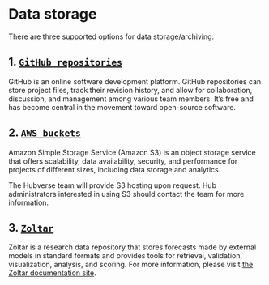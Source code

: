 # Data storage

There are three supported options for data storage/archiving:

## 1. [`GitHub repositories`](https://docs.github.com/en/repositories)  

GitHub is an online software development platform. GitHub repositories can store project files, track their revision history, and allow for collaboration, discussion, and management among various team members. It’s free and has become central in the movement toward open-source software.  


## 2. [`AWS buckets`](https://docs.aws.amazon.com/AmazonS3/latest/userguide/Welcome.html)  

Amazon Simple Storage Service (Amazon S3) is an object storage service that offers scalability, data availability, security, and performance for projects of different sizes, including data storage and analytics.  

The Hubverse team will provide S3 hosting upon request. Hub administrators interested in using S3 should contact the team for more information.


## 3. [`Zoltar`](https://zoltardata.com/about) 

Zoltar is a research data repository that stores forecasts made by external models in standard formats and provides tools for retrieval, validation, visualization, analysis, and scoring. For more information, please visit [the Zoltar documentation site](https://docs.zoltardata.com/).
